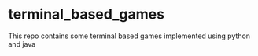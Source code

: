 # terminal_based_games
This repo contains some terminal based games implemented using python and java
